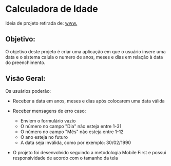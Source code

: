 # Calculadora de Idade

Ideia de projeto retirada de: [www.](https://www.frontendmentor.io/challenges)

## Objetivo:

O objetivo deste projeto é criar uma aplicação em que o usuário insere uma data e o sistema calula o numero de anos, meses e dias em relação à data do preenchimento.

## Visão Geral:

Os usuários poderão:

- Receber a data em anos, meses e dias após colocarem uma data válida
- Receber mensagens de erro caso:
    - Enviem o formulário vazio
    - O número no campo "Dia" não esteja entre 1-31
    - O número no campo "Mês" não esteja entre 1-12
    - O ano esteja no futuro
    - A data seja inválida, como por exemplo: 30/02/1990

- O projeto foi desenvolvido seguindo a metodologia Mobile First e possui responsividade de acordo com o tamanho da tela
